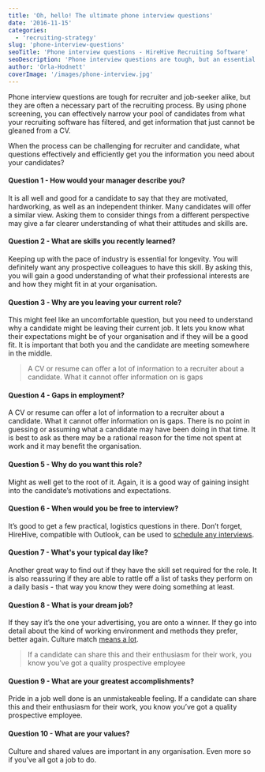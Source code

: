 ```yaml
---
title: 'Oh, hello! The ultimate phone interview questions'
date: '2016-11-15'
categories:
  - 'recruiting-strategy'
slug: 'phone-interview-questions'
seoTitle: 'Phone interview questions - HireHive Recruiting Software'
seoDescription: 'Phone interview questions are tough, but an essential part of the screening process. See our 10 sample questions to ensure the best results.'
author: 'Orla-Hodnett'
coverImage: '/images/phone-interview.jpg'
---
```


Phone interview questions are tough for recruiter and job-seeker alike, but they are often a necessary part of the recruiting process. By using phone screening, you can effectively narrow your pool of candidates from what your recruiting software has filtered, and get information that just cannot be gleaned from a CV.

When the process can be challenging for recruiter and candidate, what questions effectively and efficiently get you the information you need about your candidates?

#### **Question 1 - How would your manager describe you?**

It is all well and good for a candidate to say that they are motivated, hardworking, as well as an independent thinker. Many candidates will offer a similar view. Asking them to consider things from a different perspective may give a far clearer understanding of what their attitudes and skills are.

#### **Question 2 - What are skills you recently learned?**

Keeping up with the pace of industry is essential for longevity. You will definitely want any prospective colleagues to have this skill. By asking this, you will gain a good understanding of what their professional interests are and how they might fit in at your organisation.

#### **Question 3 - Why are you leaving your current role?**

This might feel like an uncomfortable question, but you need to understand why a candidate might be leaving their current job. It lets you know what their expectations might be of your organisation and if they will be a good fit. It is important that both you and the candidate are meeting somewhere in the middle.

> A CV or resume can offer a lot of information to a recruiter about a candidate. What it cannot offer information on is gaps

#### **Question 4 - Gaps in employment?**

A CV or resume can offer a lot of information to a recruiter about a candidate. What it cannot offer information on is gaps. There is no point in guessing or assuming what a candidate may have been doing in that time. It is best to ask as there may be a rational reason for the time not spent at work and it may benefit the organisation.

#### **Question 5 - Why do you want this role?**

Might as well get to the root of it. Again, it is a good way of gaining insight into the candidate’s motivations and expectations.

#### **Question 6 - When would you be free to interview?**

It’s good to get a few practical, logistics questions in there. Don’t forget, HireHive, compatible with Outlook, can be used to [schedule any interviews](http://hirehive.io/recruiting-features/).

#### **Question 7 - What's your typical day like?**

Another great way to find out if they have the skill set required for the role. It is also reassuring if they are able to rattle off a list of tasks they perform on a daily basis - that way you know they were doing something at least.

#### **Question 8 - What is your dream job?**

If they say it’s the one your advertising, you are onto a winner. If they go into detail about the kind of working environment and methods they prefer, better again. Culture match [means a lot](http://hirehive.io/blog/should-your-company-culture-change-your-approach-to-recruiting/).

> If a candidate can share this and their enthusiasm for their work, you know you’ve got a quality prospective employee

#### **Question 9 - What are your greatest accomplishments?**

Pride in a job well done is an unmistakeable feeling. If a candidate can share this and their enthusiasm for their work, you know you’ve got a quality prospective employee.

#### **Question 10 - What are your values?**

Culture and shared values are important in any organisation. Even more so if you’ve all got a job to do.
